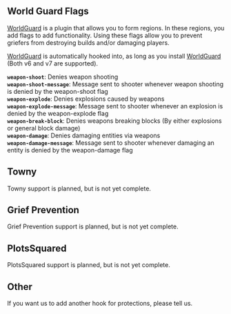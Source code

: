 ## World Guard Flags

[WorldGuard] is a plugin that allows you to form regions. In these regions, you add flags to add functionality.
Using these flags allow you to prevent griefers from destroying builds and/or damaging players.

[WorldGuard] is automatically hooked into, as long as you install [WorldGuard] (Both v6 and v7 are supported).

**`weapon-shoot`**: Denies weapon shooting  
**`weapon-shoot-message`**: Message sent to shooter whenever weapon shooting is denied by the weapon-shoot flag  
**`weapon-explode`**: Denies explosions caused by weapons  
**`weapon-explode-message`**: Message sent to shooter whenever an explosion is denied by the weapon-explode flag  
**`weapon-break-block`**: Denies weapons breaking blocks (By either explosions or general block damage)  
**`weapon-damage`**: Denies damaging entities via weapons  
**`weapon-damage-message`**: Message sent to shooter whenever damaging an entity is denied by the weapon-damage flag  

## Towny
Towny support is planned, but is not yet complete.

## Grief Prevention
Grief Prevention support is planned, but is not yet complete.

## PlotsSquared
PlotsSquared support is planned, but is not yet complete.

## Other
If you want us to add another hook for protections, please tell us.

[WorldGuard]: #
[Towny]: #
[Grief Prevention]: #
[PlotsSquared]: #